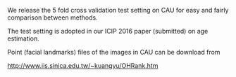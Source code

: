 We release the 5 fold cross validation test setting on CAU for easy and fairly comparison between methods.

The test setting is adopted in our ICIP 2016 paper (submitted) on age estimation.

Point (facial landmarks) files of the images in CAU can be download from 

http://www.iis.sinica.edu.tw/~kuangyu/OHRank.htm
